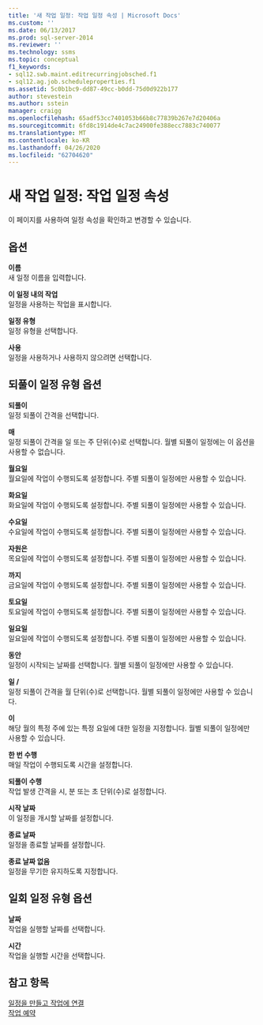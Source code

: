 ```yaml
---
title: '새 작업 일정: 작업 일정 속성 | Microsoft Docs'
ms.custom: ''
ms.date: 06/13/2017
ms.prod: sql-server-2014
ms.reviewer: ''
ms.technology: ssms
ms.topic: conceptual
f1_keywords:
- sql12.swb.maint.editrecurringjobsched.f1
- sql12.ag.job.scheduleproperties.f1
ms.assetid: 5c0b1bc9-dd87-49cc-b0dd-75d0d922b177
author: stevestein
ms.author: sstein
manager: craigg
ms.openlocfilehash: 65adf53cc7401053b66b8c77839b267e7d20406a
ms.sourcegitcommit: 6fd8c1914de4c7ac24900fe388ecc7883c740077
ms.translationtype: MT
ms.contentlocale: ko-KR
ms.lasthandoff: 04/26/2020
ms.locfileid: "62704620"
---
```

# <a name="new-job-schedule-job-schedule-properties"></a>새 작업 일정: 작업 일정 속성
  이 페이지를 사용하여 일정 속성을 확인하고 변경할 수 있습니다.  
  
## <a name="options"></a>옵션  
 **이름**  
 새 일정 이름을 입력합니다.  
  
 **이 일정 내의 작업**  
 일정을 사용하는 작업을 표시합니다.  
  
 **일정 유형**  
 일정 유형을 선택합니다.  
  
 **사용**  
 일정을 사용하거나 사용하지 않으려면 선택합니다.  
  
## <a name="recurring-schedule-types-options"></a>되풀이 일정 유형 옵션  
 **되풀이**  
 일정 되풀이 간격을 선택합니다.  
  
 **매**  
 일정 되풀이 간격을 일 또는 주 단위(수)로 선택합니다. 월별 되풀이 일정에는 이 옵션을 사용할 수 없습니다.  
  
 **월요일**  
 월요일에 작업이 수행되도록 설정합니다. 주별 되풀이 일정에만 사용할 수 있습니다.  
  
 **화요일**  
 화요일에 작업이 수행되도록 설정합니다. 주별 되풀이 일정에만 사용할 수 있습니다.  
  
 **수요일**  
 수요일에 작업이 수행되도록 설정합니다. 주별 되풀이 일정에만 사용할 수 있습니다.  
  
 **자원은**  
 목요일에 작업이 수행되도록 설정합니다. 주별 되풀이 일정에만 사용할 수 있습니다.  
  
 **까지**  
 금요일에 작업이 수행되도록 설정합니다. 주별 되풀이 일정에만 사용할 수 있습니다.  
  
 **토요일**  
 토요일에 작업이 수행되도록 설정합니다. 주별 되풀이 일정에만 사용할 수 있습니다.  
  
 **일요일**  
 일요일에 작업이 수행되도록 설정합니다. 주별 되풀이 일정에만 사용할 수 있습니다.  
  
 **동안**  
 일정이 시작되는 날짜를 선택합니다. 월별 되풀이 일정에만 사용할 수 있습니다.  
  
 **일 /**  
 일정 되풀이 간격을 월 단위(수)로 선택합니다. 월별 되풀이 일정에만 사용할 수 있습니다.  
  
 **이**  
 해당 월의 특정 주에 있는 특정 요일에 대한 일정을 지정합니다. 월별 되풀이 일정에만 사용할 수 있습니다.  
  
 **한 번 수행**  
 매일 작업이 수행되도록 시간을 설정합니다.  
  
 **되풀이 수행**  
 작업 발생 간격을 시, 분 또는 초 단위(수)로 설정합니다.  
  
 **시작 날짜**  
 이 일정을 개시할 날짜를 설정합니다.  
  
 **종료 날짜**  
 일정을 종료할 날짜를 설정합니다.  
  
 **종료 날짜 없음**  
 일정을 무기한 유지하도록 지정합니다.  
  
## <a name="one-time-schedule-types-options"></a>일회 일정 유형 옵션  
 **날짜**  
 작업을 실행할 날짜를 선택합니다.  
  
 **시간**  
 작업을 실행할 시간을 선택합니다.  
  
## <a name="see-also"></a>참고 항목  
 [일정을 만들고 작업에 연결](create-and-attach-schedules-to-jobs.md)   
 [작업 예약](schedule-a-job.md)  
  
  

